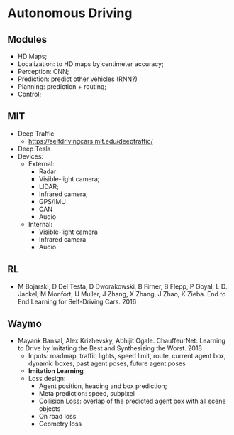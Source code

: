 # Autonomous Driving

## Modules
- HD Maps;
- Localization: to HD maps by centimeter accuracy;
- Perception: CNN;
- Prediction: predict other vehicles (RNN?)
- Planning: prediction + routing;
- Control;

## MIT
- Deep Traffic
	- https://selfdrivingcars.mit.edu/deeptraffic/
- Deep Tesla
- Devices:
	- External:
		- Radar
		- Visible-light camera;
		- LIDAR;
		- Infrared camera;
		- GPS/IMU
		- CAN
		- Audio
	- Internal:
		- Visible-light camera
		- Infrared camera
		- Audio

## RL
- M Bojarski, D Del Testa, D Dworakowski, B Firner, B Flepp, P Goyal, L D. Jackel, M Monfort, U Muller, J Zhang, X Zhang, J Zhao, K Zieba. End to End Learning for Self-Driving Cars. 2016

## Waymo
- Mayank Bansal, Alex Krizhevsky, Abhijit Ogale. ChauffeurNet: Learning to Drive by Imitating the Best and Synthesizing the Worst. 2018
	- Inputs: roadmap, traffic lights, speed limit, route, current agent box, dynamic boxes, past agent poses, future agent poses
	- **Imitation Learning**
	- Loss design:
		- Agent position, heading and box prediction;
		- Meta prediction: speed, subpixel
		- Collision Loss: overlap of the predicted agent box with all scene objects
		- On road loss
		- Geometry loss
